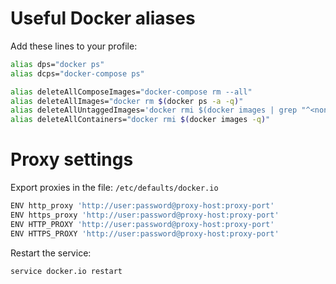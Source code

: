 # Useful Docker aliases

Add these lines to your profile:

```bash
alias dps="docker ps"
alias dcps="docker-compose ps"

alias deleteAllComposeImages="docker-compose rm --all"
alias deleteAllImages="docker rm $(docker ps -a -q)"
alias deleteAllUntaggedImages='docker rmi $(docker images | grep "^<none>" | awk "{print $3}")'
alias deleteAllContainers="docker rmi $(docker images -q)"
```
# Proxy settings

Export proxies in the file: `/etc/defaults/docker.io`

```bash
ENV http_proxy 'http://user:password@proxy-host:proxy-port'
ENV https_proxy 'http://user:password@proxy-host:proxy-port'
ENV HTTP_PROXY 'http://user:password@proxy-host:proxy-port'
ENV HTTPS_PROXY 'http://user:password@proxy-host:proxy-port'
```

Restart the service:

```bash
service docker.io restart
```
